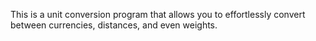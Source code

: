 This is a unit conversion program that allows you to effortlessly convert between currencies, distances, and even weights.
